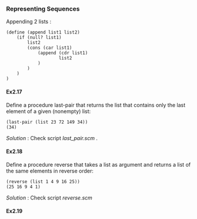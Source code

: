 ### Representing Sequences

Appending 2 lists :
```
(define (append list1 list2)
    (if (null? list1)
        list2
        (cons (car list1) 
            (append (cdr list1) 
                    list2
            )
        )
    )
)
```

#### Ex2.17

Define a procedure last-pair that returns the list that contains only the last element of a given (nonempty) list:
```
(last-pair (list 23 72 149 34))
(34)
```

_Solution_ : Check script _last_pair.scm_ .


#### Ex2.18

Define a procedure reverse that takes a list as argument and returns a list of the same elements in reverse order:
```
(reverse (list 1 4 9 16 25))
(25 16 9 4 1)
```

_Solution_ : Check script _reverse.scm_

#### Ex2.19


